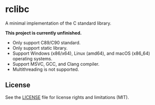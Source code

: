 # rclibc

A minimal implementation of the C standard library.

**This project is currently unfinished.**

* Only support C89/C90 standard.
* Only support static library.
* Support Windows (x86/x64), Linux (amd64), and macOS (x86_64) operating systems.
* Support MSVC, GCC, and Clang compiler.
* Multithreading is not supported.

## License

See the [LICENSE](LICENSE.md) file for license rights and limitations (MIT).
